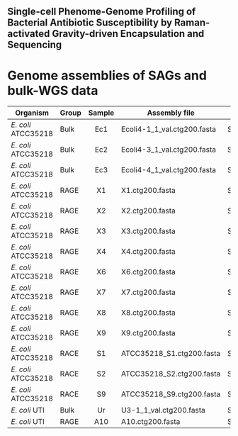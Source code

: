 ## Single-cell Phenome-Genome Profiling of Bacterial Antibiotic Susceptibility by Raman-activated Gravity-driven Encapsulation and Sequencing

# Genome assemblies of SAGs and bulk-WGS data

|       Organism    | Group | Sample | Assembly file | Raw data |
| ----------------- | ----- | :----: | ---- | -------- |
| *E. coli* ATCC35218 | Bulk | Ec1 | Ecoli4-1_1_val.ctg200.fasta | SRR10541019 |
| *E. coli* ATCC35218 | Bulk | Ec2 | Ecoli4-3_1_val.ctg200.fasta | SRR10541018 |
| *E. coli* ATCC35218 | Bulk | Ec3 | Ecoli4-4_1_val.ctg200.fasta | SRR10541017 |
| *E. coli* ATCC35218 | RAGE | X1 | X1.ctg200.fasta | SRR10189613 |
| *E. coli* ATCC35218 | RAGE | X2 | X2.ctg200.fasta | SRR10189612 |
| *E. coli* ATCC35218 | RAGE | X3 | X3.ctg200.fasta | SRR10189611 |
| *E. coli* ATCC35218 | RAGE | X4 | X4.ctg200.fasta | SRR10189610 |
| *E. coli* ATCC35218 | RAGE | X6 | X6.ctg200.fasta | SRR10189609 |
| *E. coli* ATCC35218 | RAGE | X7 | X7.ctg200.fasta | SRR10189608 |
| *E. coli* ATCC35218 | RAGE | X8 | X8.ctg200.fasta | SRR10189607 |
| *E. coli* ATCC35218 | RAGE | X9 | X9.ctg200.fasta | SRR10189606 |
| *E. coli* ATCC35218 | RACE | S1 | ATCC35218_S1.ctg200.fasta | SRR10549453 |
| *E. coli* ATCC35218 | RACE | S2 | ATCC35218_S2.ctg200.fasta | SRR10549452 |
| *E. coli* ATCC35218 | RACE | S9 | ATCC35218_S9.ctg200.fasta | SRR10549451 |
| *E. coli* UTI  | Bulk | Ur | U3-1_1_val.ctg200.fasta | SRR10849447 |
| *E. coli* UTI  | RAGE | A10 | A10.ctg200.fasta | SRR10848967 |


